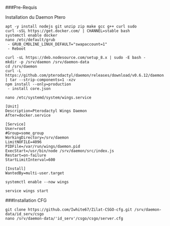 ###Pre-Requis

Installation du Daemon Ptero 

    apt -y install nodejs git unzip zip make gcc g++ curl sudo
    curl -sSL https://get.docker.com/ | CHANNEL=stable bash
    systemctl enable docker
    nano /etc/default/grub
     - GRUB_CMDLINE_LINUX_DEFAULT="swapaccount=1"
     - Reboot
    
    curl -sL https://deb.nodesource.com/setup_8.x | sudo -E bash -
    mkdir -p /srv/daemon /srv/daemon-data
    cd /srv/daemon
    curl -L https://github.com/pterodactyl/daemon/releases/download/v0.6.12/daemon.tar.gz | tar --strip-components=1 -xzv
    npm install --only=production
     - install core.json
    
    nano /etc/systemd/system/wings.service
    
    [Unit]
    Description=Pterodactyl Wings Daemon
    After=docker.service
    
    [Service]
    User=root
    #Group=some_group
    WorkingDirectory=/srv/daemon
    LimitNOFILE=4096
    PIDFile=/var/run/wings/daemon.pid
    ExecStart=/usr/bin/node /srv/daemon/src/index.js
    Restart=on-failure
    StartLimitInterval=600
    
    [Install]
    WantedBy=multi-user.target
    
    systemctl enable --now wings
    
    service wings start

###Installation CFG

    git clone https://github.com/Iwhite67/Zilat-CSGO-cfg.git /srv/daemon-data/id_serv/csgo
    nano /srv/daemon-data/'id_serv'/csgo/csgo/server.cfg
